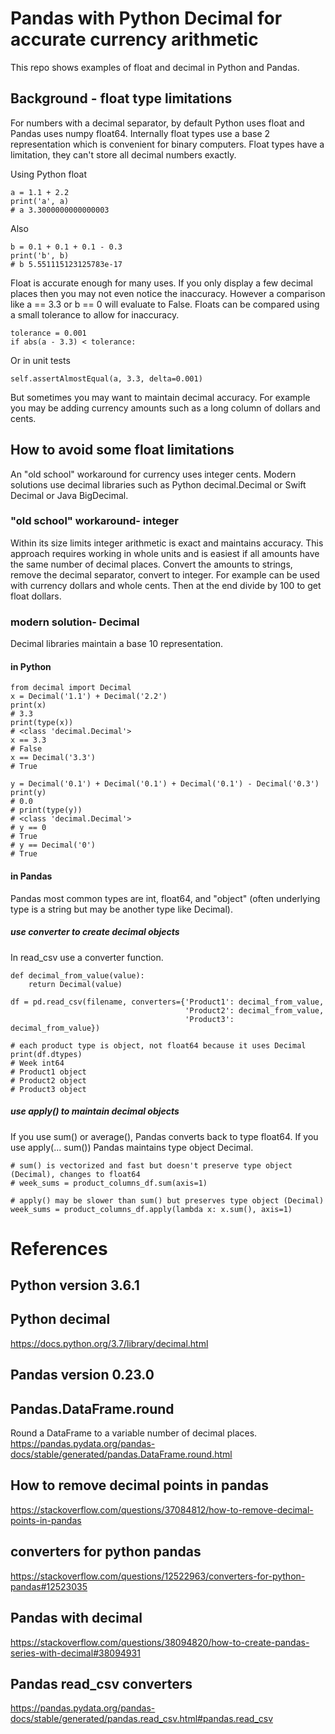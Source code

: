 # Pandas with Python Decimal for accurate currency arithmetic
This repo shows examples of float and decimal in Python and Pandas.

## Background - float type limitations
For numbers with a decimal separator, by default Python uses float and Pandas uses numpy float64.
Internally float types use a base 2 representation which is convenient for binary computers.
Float types have a limitation, they can't store all decimal numbers exactly.

Using Python float

    a = 1.1 + 2.2
    print('a', a)
    # a 3.3000000000000003

Also

    b = 0.1 + 0.1 + 0.1 - 0.3
    print('b', b)
    # b 5.551115123125783e-17

Float is accurate enough for many uses.
If you only display a few decimal places then you may not even notice the inaccuracy.
However a comparison like a == 3.3 or b == 0 will evaluate to False.
Floats can be compared using a small tolerance to allow for inaccuracy.

    tolerance = 0.001
    if abs(a - 3.3) < tolerance:

Or in unit tests

    self.assertAlmostEqual(a, 3.3, delta=0.001)

But sometimes you may want to maintain decimal accuracy.
For example you may be adding currency amounts such as a long column of dollars and cents.

## How to avoid some float limitations
An "old school" workaround for currency uses integer cents.
Modern solutions use decimal libraries such as Python decimal.Decimal or Swift Decimal or Java BigDecimal.

### "old school" workaround- integer
Within its size limits integer arithmetic is exact and maintains accuracy.
This approach requires working in whole units and is easiest if all amounts have the same number of decimal places.
Convert the amounts to strings, remove the decimal separator, convert to integer.
For example can be used with currency dollars and whole cents.
Then at the end divide by 100 to get float dollars.

### modern solution- Decimal
Decimal libraries maintain a base 10 representation.

#### in Python

    from decimal import Decimal
    x = Decimal('1.1') + Decimal('2.2')
    print(x)
    # 3.3
    print(type(x))
    # <class 'decimal.Decimal'>
    x == 3.3
    # False
    x == Decimal('3.3')
    # True

    y = Decimal('0.1') + Decimal('0.1') + Decimal('0.1') - Decimal('0.3')
    print(y)
    # 0.0
    # print(type(y))
    # <class 'decimal.Decimal'>
    # y == 0
    # True
    # y == Decimal('0')
    # True

#### in Pandas
Pandas most common types are int, float64, and "object" (often underlying type is a string but may be another type like Decimal).

##### use converter to create decimal objects
In read_csv use a converter function.

    def decimal_from_value(value):
        return Decimal(value)

    df = pd.read_csv(filename, converters={'Product1': decimal_from_value,
                                           'Product2': decimal_from_value,
                                           'Product3': decimal_from_value})

    # each product type is object, not float64 because it uses Decimal
    print(df.dtypes)
    # Week int64
    # Product1 object
    # Product2 object
    # Product3 object

##### use apply() to maintain decimal objects
If you use sum() or average(), Pandas converts back to type float64.
If you use apply(... sum()) Pandas maintains type object Decimal.

    # sum() is vectorized and fast but doesn't preserve type object (Decimal), changes to float64
    # week_sums = product_columns_df.sum(axis=1)

    # apply() may be slower than sum() but preserves type object (Decimal)
    week_sums = product_columns_df.apply(lambda x: x.sum(), axis=1)

# References

## Python version 3.6.1

## Python decimal
https://docs.python.org/3.7/library/decimal.html

## Pandas version 0.23.0

## Pandas.DataFrame.round
Round a DataFrame to a variable number of decimal places.
https://pandas.pydata.org/pandas-docs/stable/generated/pandas.DataFrame.round.html

## How to remove decimal points in pandas
https://stackoverflow.com/questions/37084812/how-to-remove-decimal-points-in-pandas

## converters for python pandas
https://stackoverflow.com/questions/12522963/converters-for-python-pandas#12523035

## Pandas with decimal
https://stackoverflow.com/questions/38094820/how-to-create-pandas-series-with-decimal#38094931

## Pandas read_csv converters
https://pandas.pydata.org/pandas-docs/stable/generated/pandas.read_csv.html#pandas.read_csv

